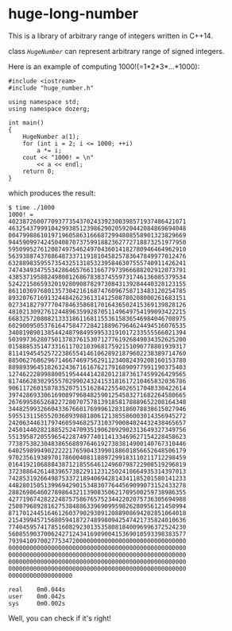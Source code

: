 # huge-long-number

This is a library of arbitrary range of integers written in C++14.

class *`HugeNumber`* can represent arbitrary range of signed integers.

Here is an example of computing 1000!(=1\*2\*3\*...\*1000):

    #include <iostream>
    #include "huge_number.h"

    using namespace std;
    using namespace dozerg;

    int main()
    {
        HugeNumber a(1);
        for (int i = 2; i <= 1000; ++i)
            a *= i;
        cout << "1000! = \n"
            << a << endl;
        return 0;
    }

which produces the result:

    $ time ./1000
    1000! = 
    40238726007709377354370243392300398571937486421071
    46325437999104299385123986290205920442084869694048
    00479988610197196058631666872994808558901323829669
    94459099742450408707375991882362772718873251977950
    59509952761208749754624970436014182780946464962910
    56393887437886487337119181045825783647849977012476
    63288983595573543251318532395846307555740911426241
    74743493475534286465766116677973966688202912073791
    43853719588249808126867838374559731746136085379534
    52422158659320192809087829730843139284440328123155
    86110369768013573042161687476096758713483120254785
    89320767169132448426236131412508780208000261683151
    02734182797770478463586817016436502415369139828126
    48102130927612448963599287051149649754199093422215
    66832572080821333186116811553615836546984046708975
    60290095053761647584772842188967964624494516076535
    34081989013854424879849599533191017233555566021394
    50399736280750137837615307127761926849034352625200
    01588853514733161170210396817592151090778801939317
    81141945452572238655414610628921879602238389714760
    88506276862967146674697562911234082439208160153780
    88989396451826324367161676217916890977991190375403
    12746222899880051954444142820121873617459926429565
    81746628302955570299024324153181617210465832036786
    90611726015878352075151628422554026517048330422614
    39742869330616908979684825901254583271682264580665
    26769958652682272807075781391858178889652208164348
    34482599326604336766017699961283186078838615027946
    59551311565520360939881806121385586003014356945272
    24206344631797460594682573103790084024432438465657
    24501440282188525247093519062092902313649327349756
    55139587205596542287497740114133469627154228458623
    77387538230483865688976461927383814900140767310446
    64025989949022222176590433990188601856652648506179
    97023561938970178600408118897299183110211712298459
    01641921068884387121855646124960798722908519296819
    37238864261483965738229112312502418664935314397013
    74285319266498753372189406942814341185201580141233
    44828015051399694290153483077644569099073152433278
    28826986460278986432113908350621709500259738986355
    42771967428222487575867657523442202075736305694988
    25087968928162753848863396909959826280956121450994
    87170124451646126037902930912088908694202851064018
    21543994571568059418727489980942547421735824010636
    77404595741785160829230135358081840096996372524230
    56085590370062427124341690900415369010593398383577
    79394109700277534720000000000000000000000000000000
    00000000000000000000000000000000000000000000000000
    00000000000000000000000000000000000000000000000000
    00000000000000000000000000000000000000000000000000
    00000000000000000000000000000000000000000000000000
    000000000000000000

    real	0m0.044s
    user	0m0.042s
    sys	    0m0.002s


Well, you can check if it's right!
